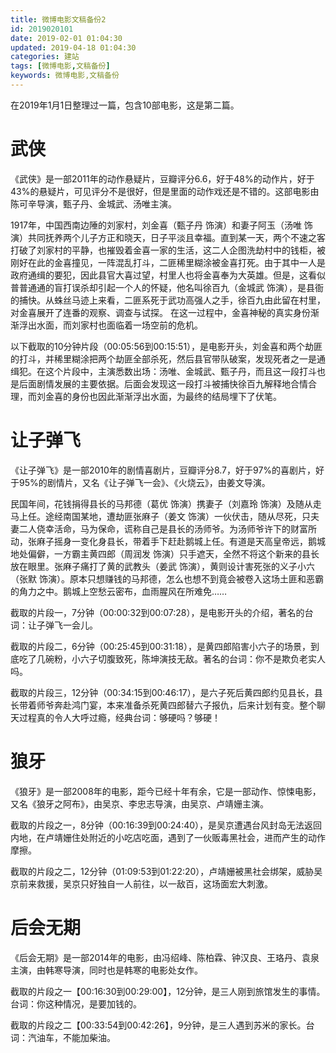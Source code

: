 ```yaml
---
title: 微博电影文稿备份2
id: 2019020101
date: 2019-02-01 01:04:30
updated: 2019-04-18 01:04:30
categories: 建站
tags: [微博电影,文稿备份]
keywords: 微博电影,文稿备份
---
```



在2019年1月1日整理过一篇，包含10部电影，这是第二篇。


<!-- more -->


# 武侠


《武侠》是一部2011年的动作悬疑片，豆瓣评分6.6，好于48%的动作片，好于43%的悬疑片，可见评分不是很好，但是里面的动作戏还是不错的。这部电影由陈可辛导演，甄子丹、金城武、汤唯主演。

1917年，中国西南边陲的刘家村，刘金喜（甄子丹 饰演）和妻子阿玉（汤唯 饰演）共同抚养两个儿子方正和晓天，日子平淡且幸福。直到某一天，两个不速之客打破了刘家村的平静，也摧毁着金喜一家的生活，这二人企图洗劫村中的钱柜，被刚好在此的金喜撞见，一阵混乱打斗，二匪稀里糊涂被金喜打死。由于其中一人是政府通缉的要犯，因此县官大喜过望，村里人也将金喜奉为大英雄。但是，这看似普普通通的盲打误杀却引起一个人的怀疑，他名叫徐百九（金城武 饰演），是县衙的捕快。从蛛丝马迹上来看，二匪系死于武功高强人之手，徐百九由此留在村里，对金喜展开了连番的观察、调查与试探。 在这一过程中，金喜神秘的真实身份渐渐浮出水面，而刘家村也面临着一场空前的危机。

以下截取的10分钟片段（00:05:56到00:15:51），是电影开头，刘金喜和两个劫匪的打斗，并稀里糊涂把两个劫匪全部杀死，然后县官带队破案，发现死者之一是通缉犯。在这个片段中，主演悉数出场：汤唯、金城武、甄子丹，而且这一段打斗也是后面剧情发展的主要依据。后面会发现这一段打斗被捕快徐百九解释地合情合理，而刘金喜的身份也因此渐渐浮出水面，为最终的结局埋下了伏笔。


# 让子弹飞


《让子弹飞》是一部2010年的剧情喜剧片，豆瓣评分8.7，好于97%的喜剧片，好于95%的剧情片，又名《让子弹飞一会》、《火烧云》，由姜文导演。

民国年间，花钱捐得县长的马邦德（葛优 饰演）携妻子（刘嘉玲 饰演）及随从走马上任。途经南国某地，遭劫匪张麻子（姜文 饰演）一伙伏击，随从尽死，只夫妻二人侥幸活命，马为保命，谎称自己是县长的汤师爷。为汤师爷许下的财富所动，张麻子摇身一变化身县长，带着手下赶赴鹅城上任。有道是天高皇帝远，鹅城地处偏僻，一方霸主黄四郎（周润发 饰演）只手遮天，全然不将这个新来的县长放在眼里。张麻子痛打了黄的武教头（姜武 饰演），黄则设计害死张的义子小六（张默 饰演）。原本只想赚钱的马邦德，怎么也想不到竟会被卷入这场土匪和恶霸的角力之中。鹅城上空愁云密布，血雨腥风在所难免……

截取的片段一，7分钟（00:00:32到00:07:28），是电影开头的介绍，著名的台词：让子弹飞一会儿。

截取的片段二，6分钟（00:25:45到00:31:18），是黄四郎陷害小六子的场景，到底吃了几碗粉，小六子切腹致死，陈坤演技无敌。著名的台词：你不是欺负老实人吗。

截取的片段三，12分钟（00:34:15到00:46:17），是六子死后黄四郎约见县长，县长带着师爷奔赴鸿门宴，本来准备杀死黄四郎替六子报仇，后来计划有变。整个聊天过程真的令人大呼过瘾，经典台词：够硬吗？够硬！


# 狼牙


《狼牙》是一部2008年的电影，距今已经十年有余，它是一部动作、惊悚电影，又名《狼牙之阿布》，由吴京、李忠志导演，由吴京、卢靖姗主演。

截取的片段之一，8分钟（00:16:39到00:24:40），是吴京遭遇台风封岛无法返回内地，在卢靖姗住处附近的小吃店吃面，遇到了一伙贩毒黑社会，进而产生的动作摩擦。

截取的片段之二，12分钟（01:09:53到01:22:20），卢靖姗被黑社会绑架，威胁吴京前来救援，吴京只好独自一人前往，以一敌百，这场面宏大刺激。


# 后会无期


《后会无期》是一部2014年的电影，由冯绍峰、陈柏霖、钟汉良、王珞丹、袁泉主演，由韩寒导演，同时也是韩寒的电影处女作。

截取的片段之一【00:16:30到00:29:00】，12分钟，是三人刚到旅馆发生的事情。台词：你这种情况，是要加钱的。

截取的片段之二【00:33:54到00:42:26】，9分钟，是三人遇到苏米的家长。台词：汽油车，不能加柴油。


